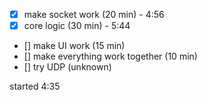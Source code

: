 - [x] make socket work                   (20 min) - 4:56
- [x] core logic                         (30 min) - 5:44
- [] make UI work                       (15 min)
- [] make everything work together      (10 min)
- [] try UDP                            (unknown)

started 4:35
